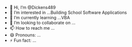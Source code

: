 - 👋 Hi, I’m @Dickens489
- 👀 I’m interested in ...Building School Software Applications
- 🌱 I’m currently learning ...VBA
- 💞️ I’m looking to collaborate on ...
- 📫 How to reach me ...
- 😄 Pronouns: ...
- ⚡ Fun fact: ...

<!---
Dickens489/Dickens489 is a ✨ special ✨ repository because its `README.md` (this file) appears on your GitHub profile.
You can click the Preview link to take a look at your changes.
--->
